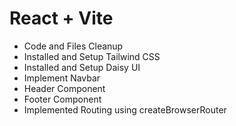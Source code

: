 # React + Vite

- Code and Files Cleanup
- Installed and Setup Tailwind CSS
- Installed and Setup Daisy UI
- Implement Navbar
- Header Component
- Footer Component
- Implemented Routing using createBrowserRouter
